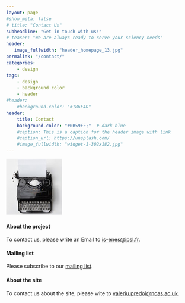 ```yaml
---
layout: page
#show_meta: false
# title: "Contact Us"
subheadline: "Get in touch with us!"
# teaser: "We are always ready to serve your sciency needs"
header:
   image_fullwidth: "header_homepage_13.jpg"
permalink: "/contact/"
categories:
    - design
tags:
    - design
    - background color
    - header
#header:
    #background-color: "#186F4D"
header:
    title: Contact
    background-color: "#0B59FF;"  # dark blue
    #caption: This is a caption for the header image with link
    #caption_url: https://unsplash.com/
    #image_fullwidth: "widget-1-302x182.jpg"
---
```


![typewriter](../images/typewriter-thumb.jpg)

#### About the project

To contact us, please write an Email to <is-enes@ipsl.fr>.

#### Mailing list

Please subscribe to our [mailing list](https://lists.enes.org/mailman/listinfo/is-enes3).

#### About the site

To contact us about the site, please wite to <valeriu.predoi@ncas.ac.uk>.
